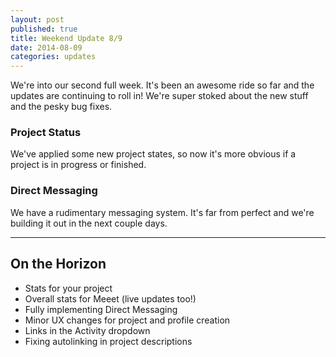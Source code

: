 ```yaml
---
layout: post
published: true
title: Weekend Update 8/9
date: 2014-08-09
categories: updates
---
```


We're into our second full week. It's been an awesome ride so far and the updates are continuing to roll in! We're super stoked about the new stuff and the pesky bug fixes.

<h3>Project Status</h3>
We've applied some new project states, so now it's more obvious if a project is in progress or finished. 

<h3>Direct Messaging</h3>
We have a rudimentary messaging system. It's far from perfect and we're building it out in the next couple days.

<hr>

<h2>On the Horizon</h2>

- Stats for your project
- Overall stats for Meeet (live updates too!)
- Fully implementing Direct Messaging
- Minor UX changes for project and profile creation
- Links in the Activity dropdown
- Fixing autolinking in project descriptions